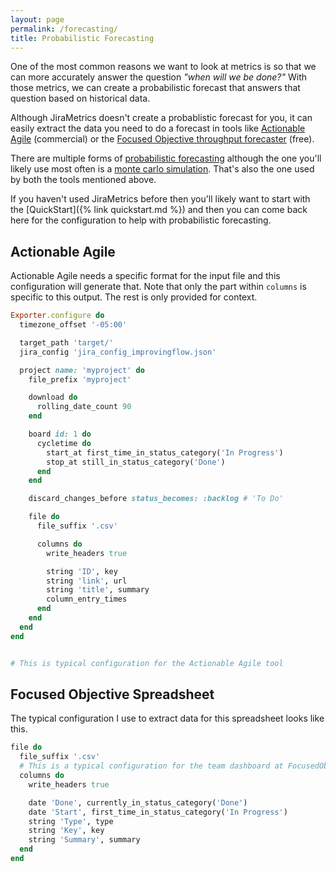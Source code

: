 ```yaml
---
layout: page
permalink: /forecasting/
title: Probabilistic Forecasting
---
```

One of the most common reasons we want to look at metrics is so that we can more accurately answer the question _"when will we be done?"_ With those metrics, we can create a probabilistic forecast that answers that question based on historical data.

Although JiraMetrics doesn't create a probablistic forecast for you, it can easily extract the data you need to do a forecast in tools like [Actionable Agile](https://actionableagile.com) (commercial) or the [Focused Objective throughput forecaster](https://www.focusedobjective.com/pages/free-spreadsheets-and-tools) (free).

There are multiple forms of [probabilistic forecasting](https://improvingflow.com/2024/06/02/probabilistic-forecasting.html) although the one you'll likely use most often is a [monte carlo simulation](https://improvingflow.com/2024/06/05/monte-carlo.html). That's also the one used by both the tools mentioned above.

If you haven't used JiraMetrics before then you'll likely want to start with the [QuickStart]({% link quickstart.md %}) and then you can come back here for the configuration to help with probabilistic forecasting.

## Actionable Agile

Actionable Agile needs a specific format for the input file and this configuration will generate that. Note that only the part within `columns` is specific to this output. The rest is only provided for context.


```ruby
Exporter.configure do
  timezone_offset '-05:00'

  target_path 'target/'
  jira_config 'jira_config_improvingflow.json'

  project name: 'myproject' do
    file_prefix 'myproject'

    download do
      rolling_date_count 90
    end

    board id: 1 do
      cycletime do
        start_at first_time_in_status_category('In Progress')
        stop_at still_in_status_category('Done')
      end
    end

    discard_changes_before status_becomes: :backlog # 'To Do'

    file do
      file_suffix '.csv'

      columns do
        write_headers true

        string 'ID', key
        string 'link', url
        string 'title', summary
        column_entry_times
      end
    end
  end
end


# This is typical configuration for the Actionable Agile tool
```

## Focused Objective Spreadsheet

The typical configuration I use to extract data for this spreadsheet looks like this.

```ruby
file do
  file_suffix '.csv'
  # This is a typical configuration for the team dashboard at FocusedObjective.com
  columns do
    write_headers true

    date 'Done', currently_in_status_category('Done')
    date 'Start', first_time_in_status_category('In Progress')
    string 'Type', type
    string 'Key', key
    string 'Summary', summary
  end
end
```
